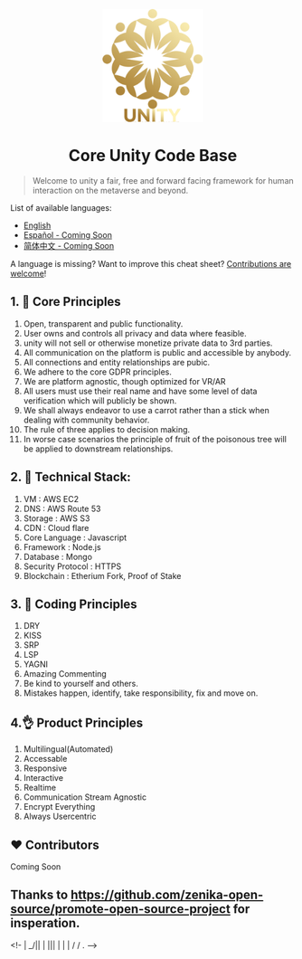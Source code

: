 <p align="center">
    <img alt="oss image" src="./imgs/unityclean.png" height="200px">
</p>
                     
<h1 align="center">Core Unity Code Base</h1>

> Welcome to unity a fair, free and forward facing framework for human interaction on the metaverse and beyond.

List of available languages:

- [English](./README.md)
- [Español - Coming Soon](./README-es.md)
- [简体中文 - Coming Soon](./README-zh-cn.md)

A language is missing? Want to improve this cheat sheet? [Contributions are welcome](./CONTRIBUTING.md)!

## 1. 🎢 Core Principles

1) Open, transparent and public functionality.
2) User owns and controls all privacy and data where feasible.
3) unity will not sell or otherwise monetize private data to 3rd parties.
4) All communication on the platform is public and accessible by anybody.
5) All connections and entity relationships are pubic.
6) We adhere to the core GDPR principles.
7) We are platform agnostic, though optimized for VR/AR
8) All users must use their real name and have some level of data verification which will publicly be shown.
9) We shall always endeavor to use a carrot rather than a stick when dealing with community behavior.
10) The rule of three applies to decision making.
11) In worse case scenarios the principle of fruit of the poisonous tree will be applied to downstream relationships.

## 2. 📘 Technical Stack:

1) VM : AWS EC2
2) DNS : AWS Route 53
3) Storage : AWS S3
4) CDN : Cloud flare
5) Core Language : Javascript
6) Framework : Node.js
7) Database : Mongo
8) Security Protocol : HTTPS
9) Blockchain : Etherium Fork, Proof of Stake

## 3. 🤝 Coding Principles

1) DRY
2) KISS
3) SRP
4) LSP
5) YAGNI
6) Amazing Commenting
7) Be kind to yourself and others.
8) Mistakes happen, identify, take responsibility, fix and move on.

## 4.👌 Product Principles

1) Multilingual(Automated)
2) Accessable
3) Responsive
4) Interactive
5) Realtime
6) Communication Stream Agnostic
7) Encrypt Everything
8) Always Usercentric

## ❤️ Contributors

Coming Soon

## Thanks to https://github.com/zenika-open-source/promote-open-source-project for insperation.
















<!--    _     _      _  _____ ___  _ -->
<!--   / \ /\/ \  /|/ \/__ __\\  \// -->
<!--  | | ||| |\ ||| |  / \   \  /  -->
<!-   | \_/|| | \||| |  | |   / / . -->
<!--   \____/\_/  \|\_/  \_/  /_/  -->
